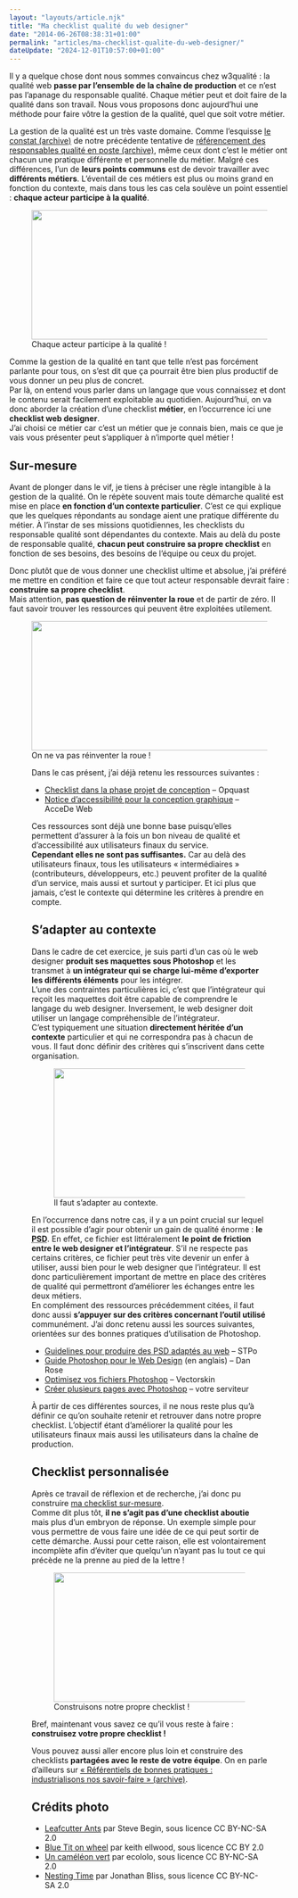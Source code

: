 ```yaml
---
layout: "layouts/article.njk"
title: "Ma checklist qualité du web designer"
date: "2014-06-26T08:38:31+01:00"
permalink: "articles/ma-checklist-qualite-du-web-designer/"
dateUpdate: "2024-12-01T10:57:00+01:00"
---
```


<p>Il y a quelque chose dont nous sommes convaincus chez w3qualité : la qualité web <strong>passe par l’ensemble de la chaîne de production</strong> et ce n’est pas l’apanage du responsable qualité. Chaque métier peut et doit faire de la qualité dans son travail. Nous vous proposons donc aujourd’hui une méthode pour faire vôtre la gestion de la qualité, quel que soit votre métier.</p>
<p>La gestion de la qualité est un très vaste domaine. Comme l’esquisse <a href="https://web.archive.org/web/20220924012431/http://w3qualite.net/metier/combien-chantres-qualite-numerique-suite">le constat (archive)</a> de notre précédente tentative de <a href="https://web.archive.org/web/20220818003731/http://w3qualite.net/metier/chantres-qualite-numerique-comptez-vous">référencement des responsables qualité en poste (archive)</a>, même ceux dont c’est le métier ont chacun une pratique différente et personnelle du métier. Malgré ces différences, l’un de <strong>leurs points communs</strong> est de devoir travailler avec <strong>différents métiers</strong>. L’éventail de ces métiers est plus ou moins grand en fonction du contexte, mais dans tous les cas cela soulève un point essentiel : <strong>chaque acteur participe à la qualité</strong>.</p>
<figure>
<img src="{{ site.path.images }}/{{ permalink }}2014_06_17_fourmis.jpg" alt="" width="500" height="232" />
<figcaption>Chaque acteur participe à la qualité !</figcaption>
</figure>
<p>Comme la gestion de la qualité en tant que telle n’est pas forcément parlante pour tous, on s’est dit que ça pourrait être bien plus productif de vous donner un peu plus de concret.<br />
Par là, on entend vous parler dans un langage que vous connaissez et dont le contenu serait facilement exploitable au quotidien. Aujourd’hui, on va donc aborder la création d’une checklist <strong>métier</strong>, en l’occurrence ici une <strong>checklist web designer</strong>.<br />
J’ai choisi ce métier car c’est un métier que je connais bien, mais ce que je vais vous présenter peut s’appliquer à n’importe quel métier !</p>
<h2>Sur-mesure</h2>
<p>Avant de plonger dans le vif, je tiens à préciser une règle intangible à la gestion de la qualité. On le répète souvent mais toute démarche qualité est mise en place <strong>en fonction d’un contexte particulier</strong>. C’est ce qui explique que les quelques répondants au sondage aient une pratique différente du métier. À l’instar de ses missions quotidiennes, les checklists du responsable qualité sont dépendantes du contexte. Mais au delà du poste de responsable qualité, <strong>chacun peut construire sa propre checklist</strong> en fonction de ses besoins, des besoins de l’équipe ou ceux du projet.</p>
<p>Donc plutôt que de vous donner une checklist ultime et absolue, j’ai préféré me mettre en condition et faire ce que tout acteur responsable devrait faire : <strong>construire sa propre checklist</strong>.<br />
Mais attention, <strong>pas question de réinventer la roue</strong> et de partir de zéro. Il faut savoir trouver les ressources qui peuvent être exploitées utilement.</p>
<figure>
<img src="{{ site.path.images }}/{{ permalink }}2014_06_18_roue.jpg" alt="" width="500" height="232" loading="lazy" />
<figcaption>On ne va pas réinventer la roue !</figcaption>
</figure=>
<p>Dans le cas présent, j’ai déjà retenu les ressources suivantes :</p>
<ul>
<li><a href="https://checklists.opquast.com/fr/assurance-qualite-web/?step=conception">Checklist dans la phase projet de conception</a> – Opquast</li>
<li><a href="https://www.accede-web.com/notices/fonctionnelle-graphique/">Notice d’accessibilité pour la conception graphique</a> – AcceDe Web</li>
</ul>
<p>Ces ressources sont déjà une bonne base puisqu’elles permettent d’assurer à la fois un bon niveau de qualité et d’accessibilité aux utilisateurs finaux du service.<br />
<strong>Cependant elles ne sont pas suffisantes.</strong> Car au delà des utilisateurs finaux, tous les utilisateurs «&nbsp;intermédiaires&nbsp;» (contributeurs, développeurs, etc.) peuvent profiter de la qualité d’un service, mais aussi et surtout y participer. Et ici plus que jamais, c’est le contexte qui détermine les critères à prendre en compte.</p>
<h2>S’adapter au contexte</h2>
<p>Dans le cadre de cet exercice, je suis parti d’un cas où le web designer <strong>produit ses maquettes sous Photoshop</strong> et les transmet à <strong>un intégrateur qui se charge lui-même d’exporter les différents éléments</strong> pour les intégrer.<br />
L’une des contraintes particulières ici, c’est que l’intégrateur qui reçoit les maquettes doit être capable de comprendre le langage du web designer. Inversement, le web designer doit utiliser un langage compréhensible de l’intégrateur.<br />
C’est typiquement une situation <strong>directement héritée d’un contexte</strong> particulier et qui ne correspondra pas à chacun de vous. Il faut donc définir des critères qui s’inscrivent dans cette organisation.</p>
<figure>
<img src="{{ site.path.images }}/{{ permalink }}2014_06_17_contexte.jpg" alt="" width="500" height="232" loading="lazy" />
<figcaption>Il faut s’adapter au contexte.</figcaption>
</figure>
<p>En l’occurrence dans notre cas, il y a un point crucial sur lequel il est possible d’agir pour obtenir un gain de qualité énorme : <strong>le <abbr lang="en" title="Photoshop Document">PSD</abbr></strong>. En effet, ce fichier est littéralement <strong>le point de friction entre le web designer et l’intégrateur</strong>. S’il ne respecte pas certains critères, ce fichier peut très vite devenir un enfer à utiliser, aussi bien pour le web designer que l’intégrateur. Il est donc particulièrement important de mettre en place des critères de qualité qui permettront d’améliorer les échanges entre les deux métiers.<br />
En complément des ressources précédemment citées, il faut donc aussi <strong>s’appuyer sur des critères concernant l’outil utilisé</strong> communément. J’ai donc retenu aussi les sources suivantes, orientées sur des bonnes pratiques d’utilisation de Photoshop.</p>
<ul>
<li><a href="https://www.stpo.fr/blog/guidelines-pour-produire-des-psd-adaptes-au-web/">Guidelines pour produire des PSD adaptés au web</a> – STPo</li>
<li><a href="https://photoshopetiquette.com/">Guide Photoshop pour le Web Design</a> (en anglais) – Dan Rose</li>
<li><a href="https://www.vectorskin.com/controle-qualite-web/optimiser-psd-decoupage/">Optimisez vos fichiers Photoshop</a> – Vectorskin</li>
<li><a href="/articles/creer-plusieurs-pages-avec-photoshop/">Créer plusieurs pages avec Photoshop</a> – votre serviteur</li>
</ul>
<p>À partir de ces différentes sources, il ne nous reste plus qu’à définir ce qu’on souhaite retenir et retrouver dans notre propre checklist. L’objectif étant d’améliorer la qualité pour les utilisateurs finaux mais aussi les utilisateurs dans la chaîne de production.</p>
<h2>Checklist personnalisée</h2>
<p>Après ce travail de réflexion et de recherche, j’ai donc pu construire <a href="https://docs.google.com/spreadsheet/ccc?key=0AsMhlLzn_2GddGptejNKUHhPSXFJem9FbUZwcjhycmc&amp;usp=sharing">ma checklist sur-mesure</a>.<br />
Comme dit plus tôt, <strong>il ne s’agit pas d’une checklist aboutie</strong> mais plus d’un embryon de réponse. Un exemple simple pour vous permettre de vous faire une idée de ce qui peut sortir de cette démarche. Aussi pour cette raison, elle est volontairement incomplète afin d’éviter que quelqu’un n’ayant pas lu tout ce qui précède ne la prenne au pied de la lettre !</p>
<figure>
<img src="{{ site.path.images }}/{{ permalink }}2014_06_18_construction.jpg" alt="" width="500" height="232" loading="lazy" />
<figcaption>Construisons notre propre checklist !</figcaption>
</figure>
<p>Bref, maintenant vous savez ce qu’il vous reste à faire : <strong>construisez votre propre checklist !</strong></p>
<p>Vous pouvez aussi aller encore plus loin et construire des checklists <strong>partagées avec le reste de votre équipe</strong>. On en parle d’ailleurs sur <a href="https://web.archive.org/web/20220331070806/http://w3qualite.net/actualites/industrialisons-nos-savoir-faire-kiwiparty">« Référentiels de bonnes pratiques : industrialisons nos savoir-faire » (archive)</a>.</p>
<h2>Crédits photo<strong><br />
</strong></h2>
<ul>
<li><a href="https://www.flickr.com/photos/stephenbegin/3929619595/">Leafcutter Ants</a> par Steve Begin, sous licence CC BY-NC-SA 2.0</li>
<li><a href="https://www.flickr.com/photos/76377775@N05/6961799629">Blue Tit on wheel</a> par keith ellwood, sous licence CC BY 2.0</li>
<li><a href="https://www.flickr.com/photos/ecololo/1945885541/">Un caméléon vert</a> par ecololo, sous licence CC BY-NC-SA 2.0</li>
<li><a href="https://www.flickr.com/photos/jonathan_bliss/7011483389">Nesting Time</a> par Jonathan Bliss, sous licence CC BY-NC-SA 2.0</li>
</ul>
